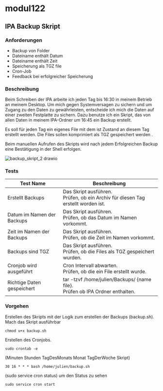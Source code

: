 # modul122
## IPA Backup Skript

### Anforderungen
- Backup von Folder
- Dateiname enthält Datum
- Dateiname enthält Zeit
- Speicherung als TGZ file
- Cron-Job
- Feedback bei erfolgreicher Speicherung

### Beschreibung
Beim Schreiben der IPA arbeite ich jeden Tag bis 16:30 in meinem Betrieb an meinem Desktop. Um mich gegen Systemversagen zu sichern und um Zugang zu den Daten zu gewährleisten, entscheide ich mich die Daten auf einer zweiten Festplatte zu sichern. Dazu benutze ich ein Skript, das von allen Daten in meinem IPA-Ordner um 16:45 ein Backup erstellt.

Es soll für jeden Tag ein eigenes File mit dem ist Zustand an diesem Tag erstellt werden. Die Files sollen komprimiert als TGZ gespeichert werden .

Beim manuellen Aufrufen des Skripts wird nach jedem Erfolgreichen Backup eine Bestätigung in der Shell erfolgen.

![backup_skript_2 drawio](https://user-images.githubusercontent.com/71121888/162910185-6cacb619-b444-4f8d-b3ee-0c0045bfcddd.png)

### Tests

| Test Name | Beschreibung |
| ----------- | ----------- |
| Erstellt Backups | Das Skript ausführen. </br>Prüfen, ob ein Archiv für diesen Tag erstellt worden ist. |
| Datum im Namen der Backups | Das Skript ausführen. </br>Prüfen, ob das Datum im Namen vorkommt. |
| Zeit im Namen der Backups | Das Skript ausführen. </br>Prüfen, ob die Zeit im Namen vorkommt. |
| Backups sind TGZ | Das Skript ausführen. </br>Prüfen, ob die Files als TGZ gespeichert wurden. |
| Cronjob wird ausgeführt | Cron Intervall abwarten. </br>Prüfen, ob die ein File erstellt wurde.  |
| Richtige Daten gespeichert | tar -tzvf /home/julien/Backups/ {name file}. </br>Prüfen ob IPA Ordner enthalten. |

### Vorgehen

Erstellen des Skripts mit der Logik zum erstellen der Backups (backup.sh).
Mach das Skript ausführbar
```
chmod u+x backup.sh
```
Erstellen des Cronjobs. 
```
sudo crontab -e
```
(Minuten Stunden TagDesMonats Monat TagDerWoche Skript)
```
30 16 * * * bash /home/julien/backup.sh
```
(sudo service cron status) um den Status zu sehen
```
sudo service cron start
```
